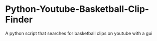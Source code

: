 # Python-Youtube-Basketball-Clip-Finder
A python script that searches for basketball clips on youtube with a gui
